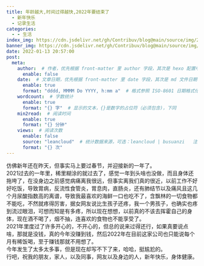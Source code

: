 ```yaml
---
title: 年龄越大,时间过得越快,2022年要结束了
  - 新年快乐
  - 记录生活
categories:
  - - 生活
index_img: https://cdn.jsdelivr.net/gh/Contribuv/blog@main/source/img/228b.jpg
banner_img: https://cdn.jsdelivr.net/gh/Contribuv/blog@main/source/img/228i.jpg
date: 2022-01-13 20:57:00
post:
  meta:
    author:  # 作者，优先根据 front-matter 里 author 字段，其次是 hexo 配置中 author 值
      enable: false
    date:  # 文章日期，优先根据 front-matter 里 date 字段，其次是 md 文件日期
      enable: true
      format: "dddd, MMMM Do YYYY, h:mm a"  # 格式参照 ISO-8601 日期格式化
    wordcount:  # 字数统计
      enable: true
      format: "{} 字"  # 显示的文本，{}是数字的占位符（必须包含)，下同
    min2read:  # 阅读时间
      enable: true
      format: "{} 分钟"
    views:  # 阅读次数
      enable: false
      source: "leancloud"  # 统计数据来源，可选：leancloud | busuanzi   注意不蒜子会间歇抽风
      format: "{} 次"
---
```


仿佛新年还在昨天，但事实马上要过春节，并迎接新的一年了。  
2021过去的一年里，稀里糊涂的就过去了，感觉一年到头啥也没做，而且身体还拖垮了，在没身边之前感觉病痛离我很远，但事实离我们真的很近，以前工作不好好吃饭，导致胃病，反流性食管炎，胃息肉，直肠炎，还有肺结节以及痛风且这几个月尿酸指数高的离谱，导致我最喜欢的海鲜一口也吃不了，含飘林的一切食物都不能吃，不然就疼得厉害，据女网友说比生孩子还疼，我一个男孩子，也确实也疼到流过眼泪，可想而知是有多疼，所以现在想想，以前真的不该去挥霍自己的身体，现在酒不喝了，烟不抽，连喜欢的食物也不能享受了。  
2021年里度过了许多开心的，不开心的，但总的说来过得还行，如果真要说点啥，那就是没钱，真的今年没赚到钱，然后2022年在目前这家公司也只能说每个月有稀饭喝，至于赚钱那就不用想了。  
今年发生了太多太多事，但是现在却写不下了来，哈哈，挺尴尬的。  
行吧，祝我的朋友，家人，以及同事，网友以及身边的人，新年快乐，身体健康。